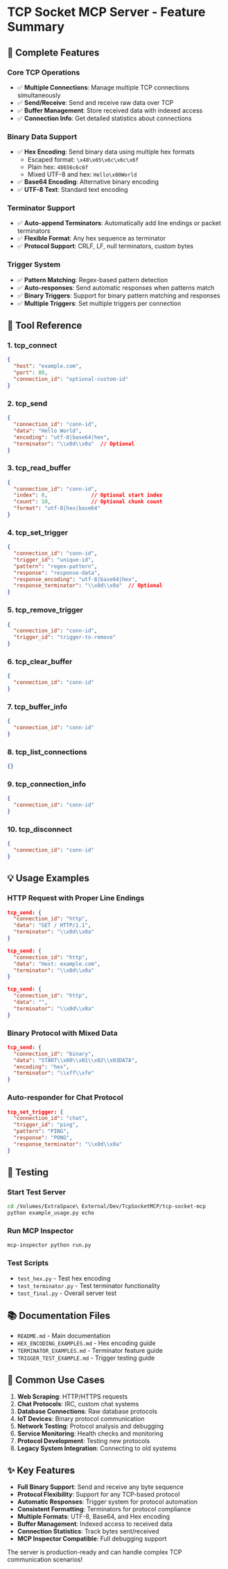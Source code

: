 # TCP Socket MCP Server - Feature Summary

## 🚀 Complete Features

### Core TCP Operations
- ✅ **Multiple Connections**: Manage multiple TCP connections simultaneously
- ✅ **Send/Receive**: Send and receive raw data over TCP
- ✅ **Buffer Management**: Store received data with indexed access
- ✅ **Connection Info**: Get detailed statistics about connections

### Binary Data Support
- ✅ **Hex Encoding**: Send binary data using multiple hex formats
  - Escaped format: `\x48\x65\x6c\x6c\x6f`
  - Plain hex: `48656c6c6f`
  - Mixed UTF-8 and hex: `Hello\x00World`
- ✅ **Base64 Encoding**: Alternative binary encoding
- ✅ **UTF-8 Text**: Standard text encoding

### Terminator Support
- ✅ **Auto-append Terminators**: Automatically add line endings or packet terminators
- ✅ **Flexible Format**: Any hex sequence as terminator
- ✅ **Protocol Support**: CRLF, LF, null terminators, custom bytes

### Trigger System
- ✅ **Pattern Matching**: Regex-based pattern detection
- ✅ **Auto-responses**: Send automatic responses when patterns match
- ✅ **Binary Triggers**: Support for binary pattern matching and responses
- ✅ **Multiple Triggers**: Set multiple triggers per connection

## 📝 Tool Reference

### 1. tcp_connect
```json
{
  "host": "example.com",
  "port": 80,
  "connection_id": "optional-custom-id"
}
```

### 2. tcp_send
```json
{
  "connection_id": "conn-id",
  "data": "Hello World",
  "encoding": "utf-8|base64|hex",
  "terminator": "\\x0d\\x0a"  // Optional
}
```

### 3. tcp_read_buffer
```json
{
  "connection_id": "conn-id",
  "index": 0,              // Optional start index
  "count": 10,             // Optional chunk count
  "format": "utf-8|hex|base64"
}
```

### 4. tcp_set_trigger
```json
{
  "connection_id": "conn-id",
  "trigger_id": "unique-id",
  "pattern": "regex-pattern",
  "response": "response-data",
  "response_encoding": "utf-8|base64|hex",
  "response_terminator": "\\x0d\\x0a"  // Optional
}
```

### 5. tcp_remove_trigger
```json
{
  "connection_id": "conn-id",
  "trigger_id": "trigger-to-remove"
}
```

### 6. tcp_clear_buffer
```json
{
  "connection_id": "conn-id"
}
```

### 7. tcp_buffer_info
```json
{
  "connection_id": "conn-id"
}
```

### 8. tcp_list_connections
```json
{}
```

### 9. tcp_connection_info
```json
{
  "connection_id": "conn-id"
}
```

### 10. tcp_disconnect
```json
{
  "connection_id": "conn-id"
}
```

## 💡 Usage Examples

### HTTP Request with Proper Line Endings
```json
tcp_send: {
  "connection_id": "http",
  "data": "GET / HTTP/1.1",
  "terminator": "\\x0d\\x0a"
}

tcp_send: {
  "connection_id": "http",
  "data": "Host: example.com",
  "terminator": "\\x0d\\x0a"
}

tcp_send: {
  "connection_id": "http",
  "data": "",
  "terminator": "\\x0d\\x0a"
}
```

### Binary Protocol with Mixed Data
```json
tcp_send: {
  "connection_id": "binary",
  "data": "START\\x00\\x01\\x02\\x03DATA",
  "encoding": "hex",
  "terminator": "\\xff\\xfe"
}
```

### Auto-responder for Chat Protocol
```json
tcp_set_trigger: {
  "connection_id": "chat",
  "trigger_id": "ping",
  "pattern": "PING",
  "response": "PONG",
  "response_terminator": "\\x0d\\x0a"
}
```

## 🧪 Testing

### Start Test Server
```bash
cd /Volumes/ExtraSpace\ External/Dev/TcpSocketMCP/tcp-socket-mcp
python example_usage.py echo
```

### Run MCP Inspector
```bash
mcp-inspector python run.py
```

### Test Scripts
- `test_hex.py` - Test hex encoding
- `test_terminator.py` - Test terminator functionality
- `test_final.py` - Overall server test

## 📚 Documentation Files
- `README.md` - Main documentation
- `HEX_ENCODING_EXAMPLES.md` - Hex encoding guide
- `TERMINATOR_EXAMPLES.md` - Terminator feature guide
- `TRIGGER_TEST_EXAMPLE.md` - Trigger testing guide

## 🎯 Common Use Cases

1. **Web Scraping**: HTTP/HTTPS requests
2. **Chat Protocols**: IRC, custom chat systems
3. **Database Connections**: Raw database protocols
4. **IoT Devices**: Binary protocol communication
5. **Network Testing**: Protocol analysis and debugging
6. **Service Monitoring**: Health checks and monitoring
7. **Protocol Development**: Testing new protocols
8. **Legacy System Integration**: Connecting to old systems

## ✨ Key Features

- **Full Binary Support**: Send and receive any byte sequence
- **Protocol Flexibility**: Support for any TCP-based protocol
- **Automatic Responses**: Trigger system for protocol automation
- **Consistent Formatting**: Terminators for protocol compliance
- **Multiple Formats**: UTF-8, Base64, and Hex encoding
- **Buffer Management**: Indexed access to received data
- **Connection Statistics**: Track bytes sent/received
- **MCP Inspector Compatible**: Full debugging support

The server is production-ready and can handle complex TCP communication scenarios!